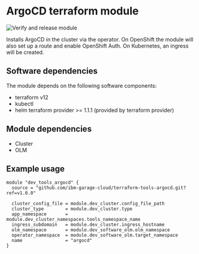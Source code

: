 # ArgoCD terraform module

![Verify and release module](https://github.com/ibm-garage-cloud/terraform-tools-argocd/workflows/Verify%20and%20release%20module/badge.svg)

Installs ArgoCD in the cluster via the operator. On OpenShift the module will also set up a route and
enable OpenShift Auth. On Kubernetes, an ingress will be created.

## Software dependencies

The module depends on the following software components:

- terraform v12
- kubectl
- helm terraform provider >= 1.1.1 (provided by terraform provider)

## Module dependencies

- Cluster
- OLM

## Example usage

```hcl-terraform
module "dev_tools_argocd" {
  source = "github.com/ibm-garage-cloud/terraform-tools-argocd.git?ref=v1.0.0"

  cluster_config_file = module.dev_cluster.config_file_path
  cluster_type        = module.dev_cluster.type
  app_namespace       = module.dev_cluster_namespaces.tools_namespace_name
  ingress_subdomain   = module.dev_cluster.ingress_hostname
  olm_namespace       = module.dev_software_olm.olm_namespace
  operator_namespace  = module.dev_software_olm.target_namespace
  name                = "argocd"
}
```
